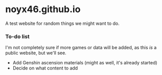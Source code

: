# noyx46.github.io
A test website for random things we might want to do.

### To-do list
I'm not completely sure if more games or data will be added, as this _is_ a public website, but we'll see.
 - Add Genshin ascension materials (might as well, it's already started)
 - Decide on what content to add
